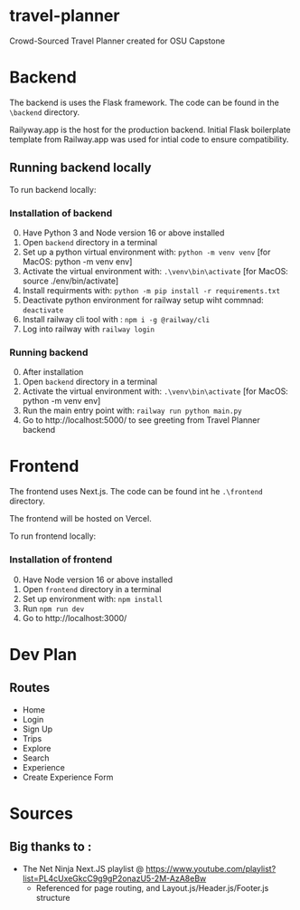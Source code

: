 # travel-planner
Crowd-Sourced Travel Planner created for OSU Capstone

# Backend

The backend is uses the Flask framework. The code can be found in the `\backend` directory.

Railyway.app is the host for the production backend. Initial Flask boilerplate template from Railway.app was used for intial code to ensure compatibility. 

## Running backend locally


To run backend locally:
### Installation of backend
0. Have Python 3 and Node version 16 or above installed
1. Open `backend` directory in a terminal
2. Set up a python virtual environment with: `python -m venv venv` [for MacOS: python -m venv env]
3. Activate the virtual environment with: `.\venv\bin\activate` [for MacOS: source ./env/bin/activate]
4. Install requirments with: `python -m pip install -r requirements.txt`
5. Deactivate python environment for railway setup wiht commnad: `deactivate`
6. Install railway cli tool with : `npm i -g @railway/cli`
7. Log into railway with `railway login`

### Running backend
0. After installation
1. Open `backend` directory in a terminal
2. Activate the virtual environment with: `.\venv\bin\activate` [for MacOS: python -m venv env]
3. Run the main entry point with: `railway run python main.py`
4. Go to http://localhost:5000/ to see greeting from Travel Planner backend

# Frontend

The frontend uses Next.js. The code can be found int he `.\frontend` directory.

The frontend will be hosted on Vercel.

To run frontend locally:
### Installation of frontend
0. Have Node version 16 or above installed
1. Open `frontend` directory in a terminal
2. Set up environment with: `npm install`
3. Run `npm run dev`
4. Go to http://localhost:3000/ 



# Dev Plan

## Routes
- Home
- Login
- Sign Up
- Trips
- Explore
- Search
- Experience
- Create Experience Form


# Sources
## Big thanks to :
- The Net Ninja Next.JS playlist @ https://www.youtube.com/playlist?list=PL4cUxeGkcC9g9gP2onazU5-2M-AzA8eBw
  -  Referenced for page routing, and Layout.js/Header.js/Footer.js structure
